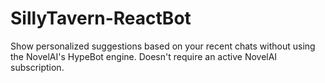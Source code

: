 # SillyTavern-ReactBot
Show personalized suggestions based on your recent chats without using the NovelAI's HypeBot engine. Doesn't require an active NovelAI subscription.
